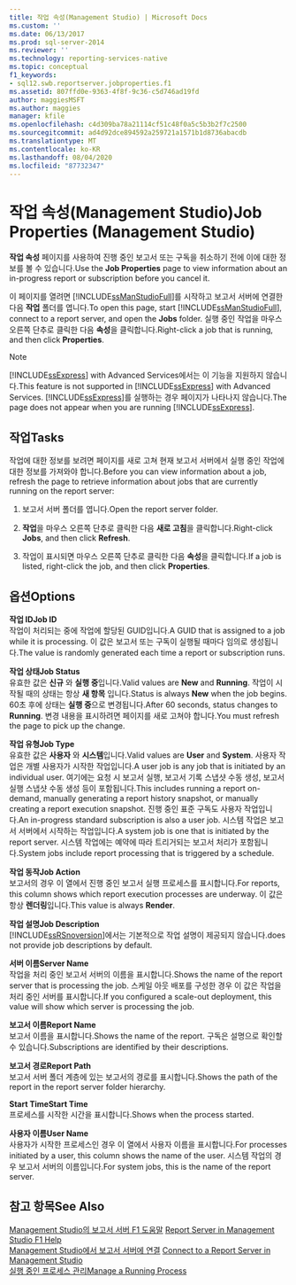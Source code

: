 ```yaml
---
title: 작업 속성(Management Studio) | Microsoft Docs
ms.custom: ''
ms.date: 06/13/2017
ms.prod: sql-server-2014
ms.reviewer: ''
ms.technology: reporting-services-native
ms.topic: conceptual
f1_keywords:
- sql12.swb.reportserver.jobproperties.f1
ms.assetid: 807ffd0e-9363-4f8f-9c36-c5d746ad19fd
author: maggiesMSFT
ms.author: maggies
manager: kfile
ms.openlocfilehash: c4d309ba78a21114cf51c48f0a5c5b3b2f7c2500
ms.sourcegitcommit: ad4d92dce894592a259721a1571b1d8736abacdb
ms.translationtype: MT
ms.contentlocale: ko-KR
ms.lasthandoff: 08/04/2020
ms.locfileid: "87732347"
---
```

# <a name="job-properties-management-studio"></a><span data-ttu-id="602ae-102">작업 속성(Management Studio)</span><span class="sxs-lookup"><span data-stu-id="602ae-102">Job Properties (Management Studio)</span></span>
  <span data-ttu-id="602ae-103">**작업 속성** 페이지를 사용하여 진행 중인 보고서 또는 구독을 취소하기 전에 이에 대한 정보를 볼 수 있습니다.</span><span class="sxs-lookup"><span data-stu-id="602ae-103">Use the **Job Properties** page to view information about an in-progress report or subscription before you cancel it.</span></span>  
  
 <span data-ttu-id="602ae-104">이 페이지를 열려면 [!INCLUDE[ssManStudioFull](../../includes/ssmanstudiofull-md.md)]를 시작하고 보고서 서버에 연결한 다음 **작업** 폴더를 엽니다.</span><span class="sxs-lookup"><span data-stu-id="602ae-104">To open this page, start [!INCLUDE[ssManStudioFull](../../includes/ssmanstudiofull-md.md)], connect to a report server, and open the **Jobs** folder.</span></span> <span data-ttu-id="602ae-105">실행 중인 작업을 마우스 오른쪽 단추로 클릭한 다음 **속성**을 클릭합니다.</span><span class="sxs-lookup"><span data-stu-id="602ae-105">Right-click a job that is running, and then click **Properties**.</span></span>  
  
> [!NOTE]  
>  <span data-ttu-id="602ae-106">[!INCLUDE[ssExpress](../../includes/ssexpress-md.md)] with Advanced Services에서는 이 기능을 지원하지 않습니다.</span><span class="sxs-lookup"><span data-stu-id="602ae-106">This feature is not supported in [!INCLUDE[ssExpress](../../includes/ssexpress-md.md)] with Advanced Services.</span></span> <span data-ttu-id="602ae-107">[!INCLUDE[ssExpress](../../includes/ssexpress-md.md)]를 실행하는 경우 페이지가 나타나지 않습니다.</span><span class="sxs-lookup"><span data-stu-id="602ae-107">The page does not appear when you are running [!INCLUDE[ssExpress](../../includes/ssexpress-md.md)].</span></span>  
  
## <a name="tasks"></a><span data-ttu-id="602ae-108">작업</span><span class="sxs-lookup"><span data-stu-id="602ae-108">Tasks</span></span>  
 <span data-ttu-id="602ae-109">작업에 대한 정보를 보려면 페이지를 새로 고쳐 현재 보고서 서버에서 실행 중인 작업에 대한 정보를 가져와야 합니다.</span><span class="sxs-lookup"><span data-stu-id="602ae-109">Before you can view information about a job, refresh the page to retrieve information about jobs that are currently running on the report server:</span></span>  
  
1.  <span data-ttu-id="602ae-110">보고서 서버 폴더를 엽니다.</span><span class="sxs-lookup"><span data-stu-id="602ae-110">Open the report server folder.</span></span>  
  
2.  <span data-ttu-id="602ae-111">**작업**을 마우스 오른쪽 단추로 클릭한 다음 **새로 고침**을 클릭합니다.</span><span class="sxs-lookup"><span data-stu-id="602ae-111">Right-click **Jobs**, and then click **Refresh**.</span></span>  
  
3.  <span data-ttu-id="602ae-112">작업이 표시되면 마우스 오른쪽 단추로 클릭한 다음 **속성**을 클릭합니다.</span><span class="sxs-lookup"><span data-stu-id="602ae-112">If a job is listed, right-click the job, and then click **Properties**.</span></span>  
  
## <a name="options"></a><span data-ttu-id="602ae-113">옵션</span><span class="sxs-lookup"><span data-stu-id="602ae-113">Options</span></span>  
 <span data-ttu-id="602ae-114">**작업 ID**</span><span class="sxs-lookup"><span data-stu-id="602ae-114">**Job ID**</span></span>  
 <span data-ttu-id="602ae-115">작업이 처리되는 중에 작업에 할당된 GUID입니다.</span><span class="sxs-lookup"><span data-stu-id="602ae-115">A GUID that is assigned to a job while it is processing.</span></span> <span data-ttu-id="602ae-116">이 값은 보고서 또는 구독이 실행될 때마다 임의로 생성됩니다.</span><span class="sxs-lookup"><span data-stu-id="602ae-116">The value is randomly generated each time a report or subscription runs.</span></span>  
  
 <span data-ttu-id="602ae-117">**작업 상태**</span><span class="sxs-lookup"><span data-stu-id="602ae-117">**Job Status**</span></span>  
 <span data-ttu-id="602ae-118">유효한 값은 **신규** 와 **실행 중**입니다.</span><span class="sxs-lookup"><span data-stu-id="602ae-118">Valid values are **New** and **Running**.</span></span> <span data-ttu-id="602ae-119">작업이 시작될 때의 상태는 항상 **새 항목** 입니다.</span><span class="sxs-lookup"><span data-stu-id="602ae-119">Status is always **New** when the job begins.</span></span> <span data-ttu-id="602ae-120">60초 후에 상태는 **실행 중**으로 변경됩니다.</span><span class="sxs-lookup"><span data-stu-id="602ae-120">After 60 seconds, status changes to **Running**.</span></span> <span data-ttu-id="602ae-121">변경 내용을 표시하려면 페이지를 새로 고쳐야 합니다.</span><span class="sxs-lookup"><span data-stu-id="602ae-121">You must refresh the page to pick up the change.</span></span>  
  
 <span data-ttu-id="602ae-122">**작업 유형**</span><span class="sxs-lookup"><span data-stu-id="602ae-122">**Job Type**</span></span>  
 <span data-ttu-id="602ae-123">유효한 값은 **사용자** 와 **시스템**입니다.</span><span class="sxs-lookup"><span data-stu-id="602ae-123">Valid values are **User** and **System**.</span></span> <span data-ttu-id="602ae-124">사용자 작업은 개별 사용자가 시작한 작업입니다.</span><span class="sxs-lookup"><span data-stu-id="602ae-124">A user job is any job that is initiated by an individual user.</span></span> <span data-ttu-id="602ae-125">여기에는 요청 시 보고서 실행, 보고서 기록 스냅샷 수동 생성, 보고서 실행 스냅샷 수동 생성 등이 포함됩니다.</span><span class="sxs-lookup"><span data-stu-id="602ae-125">This includes running a report on-demand, manually generating a report history snapshot, or manually creating a report execution snapshot.</span></span> <span data-ttu-id="602ae-126">진행 중인 표준 구독도 사용자 작업입니다.</span><span class="sxs-lookup"><span data-stu-id="602ae-126">An in-progress standard subscription is also a user job.</span></span> <span data-ttu-id="602ae-127">시스템 작업은 보고서 서버에서 시작하는 작업입니다.</span><span class="sxs-lookup"><span data-stu-id="602ae-127">A system job is one that is initiated by the report server.</span></span> <span data-ttu-id="602ae-128">시스템 작업에는 예약에 따라 트리거되는 보고서 처리가 포함됩니다.</span><span class="sxs-lookup"><span data-stu-id="602ae-128">System jobs include report processing that is triggered by a schedule.</span></span>  
  
 <span data-ttu-id="602ae-129">**작업 동작**</span><span class="sxs-lookup"><span data-stu-id="602ae-129">**Job Action**</span></span>  
 <span data-ttu-id="602ae-130">보고서의 경우 이 열에서 진행 중인 보고서 실행 프로세스를 표시합니다.</span><span class="sxs-lookup"><span data-stu-id="602ae-130">For reports, this column shows which report execution processes are underway.</span></span> <span data-ttu-id="602ae-131">이 값은 항상 **렌더링**입니다.</span><span class="sxs-lookup"><span data-stu-id="602ae-131">This value is always **Render**.</span></span>  
  
 <span data-ttu-id="602ae-132">**작업 설명**</span><span class="sxs-lookup"><span data-stu-id="602ae-132">**Job Description**</span></span>  
 [!INCLUDE[ssRSnoversion](../../includes/ssrsnoversion-md.md)]<span data-ttu-id="602ae-133">에서는 기본적으로 작업 설명이 제공되지 않습니다.</span><span class="sxs-lookup"><span data-stu-id="602ae-133">does not provide job descriptions by default.</span></span>  
  
 <span data-ttu-id="602ae-134">**서버 이름**</span><span class="sxs-lookup"><span data-stu-id="602ae-134">**Server Name**</span></span>  
 <span data-ttu-id="602ae-135">작업을 처리 중인 보고서 서버의 이름을 표시합니다.</span><span class="sxs-lookup"><span data-stu-id="602ae-135">Shows the name of the report server that is processing the job.</span></span> <span data-ttu-id="602ae-136">스케일 아웃 배포를 구성한 경우 이 값은 작업을 처리 중인 서버를 표시합니다.</span><span class="sxs-lookup"><span data-stu-id="602ae-136">If you configured a scale-out deployment, this value will show which server is processing the job.</span></span>  
  
 <span data-ttu-id="602ae-137">**보고서 이름**</span><span class="sxs-lookup"><span data-stu-id="602ae-137">**Report Name**</span></span>  
 <span data-ttu-id="602ae-138">보고서 이름을 표시합니다.</span><span class="sxs-lookup"><span data-stu-id="602ae-138">Shows the name of the report.</span></span> <span data-ttu-id="602ae-139">구독은 설명으로 확인할 수 있습니다.</span><span class="sxs-lookup"><span data-stu-id="602ae-139">Subscriptions are identified by their descriptions.</span></span>  
  
 <span data-ttu-id="602ae-140">**보고서 경로**</span><span class="sxs-lookup"><span data-stu-id="602ae-140">**Report Path**</span></span>  
 <span data-ttu-id="602ae-141">보고서 서버 폴더 계층에 있는 보고서의 경로를 표시합니다.</span><span class="sxs-lookup"><span data-stu-id="602ae-141">Shows the path of the report in the report server folder hierarchy.</span></span>  
  
 <span data-ttu-id="602ae-142">**Start Time**</span><span class="sxs-lookup"><span data-stu-id="602ae-142">**Start Time**</span></span>  
 <span data-ttu-id="602ae-143">프로세스를 시작한 시간을 표시합니다.</span><span class="sxs-lookup"><span data-stu-id="602ae-143">Shows when the process started.</span></span>  
  
 <span data-ttu-id="602ae-144">**사용자 이름**</span><span class="sxs-lookup"><span data-stu-id="602ae-144">**User Name**</span></span>  
 <span data-ttu-id="602ae-145">사용자가 시작한 프로세스인 경우 이 열에서 사용자 이름을 표시합니다.</span><span class="sxs-lookup"><span data-stu-id="602ae-145">For processes initiated by a user, this column shows the name of the user.</span></span> <span data-ttu-id="602ae-146">시스템 작업의 경우 보고서 서버의 이름입니다.</span><span class="sxs-lookup"><span data-stu-id="602ae-146">For system jobs, this is the name of the report server.</span></span>  
  
## <a name="see-also"></a><span data-ttu-id="602ae-147">참고 항목</span><span class="sxs-lookup"><span data-stu-id="602ae-147">See Also</span></span>  
 <span data-ttu-id="602ae-148">[Management Studio의 보고서 서버 F1 도움말](report-server-in-management-studio-f1-help.md) </span><span class="sxs-lookup"><span data-stu-id="602ae-148">[Report Server in Management Studio F1 Help](report-server-in-management-studio-f1-help.md) </span></span>  
 <span data-ttu-id="602ae-149">[Management Studio에서 보고서 서버에 연결](connect-to-a-report-server-in-management-studio.md) </span><span class="sxs-lookup"><span data-stu-id="602ae-149">[Connect to a Report Server in Management Studio](connect-to-a-report-server-in-management-studio.md) </span></span>  
 [<span data-ttu-id="602ae-150">실행 중인 프로세스 관리</span><span class="sxs-lookup"><span data-stu-id="602ae-150">Manage a Running Process</span></span>](../subscriptions/manage-a-running-process.md)  
  
  
